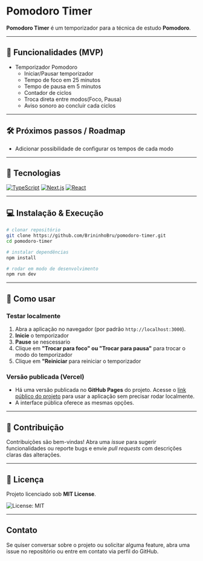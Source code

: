 # Pomodoro Timer

**Pomodoro Timer** é um temporizador para a técnica de estudo **Pomodoro**.

---

## 🚀 Funcionalidades (MVP)

- Temporizador Pomodoro
  - Iniciar/Pausar temporizador
  - Tempo de foco em 25 minutos
  - Tempo de pausa em 5 minutos
  - Contador de ciclos
  - Troca direta entre modos(Foco, Pausa)
  - Aviso sonoro ao concluir cada ciclos

---

## 🛠 Próximos passos / Roadmap

- Adicionar possibilidade de configurar os tempos de cada modo

---

## 🧰 Tecnologias

[![TypeScript](https://img.shields.io/badge/TypeScript-blue.svg)](https://www.typescriptlang.org/)
[![Next.js](https://img.shields.io/badge/Next.js-black?logo=next.js&style=flat)](https://nextjs.org/)
[![React](https://img.shields.io/badge/React-blue?logo=react&style=flat)](https://react.dev/)

---

## 💻 Instalação & Execução

```bash
# clonar repositório
git clone https://github.com/BrininhoBru/pomodoro-timer.git
cd pomodoro-timer

# instalar dependências
npm install

# rodar em modo de desenvolvimento
npm run dev
```

---

## 📝 Como usar

### Testar localmente

1. Abra a aplicação no navegador (por padrão `http://localhost:3000`).
2. **Inicie** o temporizador
3. **Pause** se nescessario
4. Clique em **"Trocar para foco" ou "Trocar para pausa"** para trocar o modo do temporizador
5. Clique em **"Reiniciar** para reiniciar o temporizador

### Versão publicada (Vercel)

- Há uma versão publicada no **GitHub Pages** do projeto. Acesse o [link público do projeto](https://pomodoro-timer-ruddy-ten.vercel.app/) para usar a aplicação sem precisar rodar localmente.
- A interface pública oferece as mesmas opções.

---

## 🤝 Contribuição

Contribuições são bem-vindas! Abra uma _issue_ para sugerir funcionalidades ou reporte bugs e envie _pull requests_ com descrições claras das alterações.

---

## 📄 Licença

Projeto licenciado sob **MIT License**.

![License: MIT](https://img.shields.io/badge/License-MIT-yellow.svg)

---

## Contato

Se quiser conversar sobre o projeto ou solicitar alguma feature, abra uma issue no repositório ou entre em contato via perfil do GitHub.
